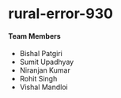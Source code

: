 # rural-error-930

#### Team Members
- Bishal Patgiri
- Sumit Upadhyay
- Niranjan Kumar
- Rohit Singh
- Vishal Mandloi
